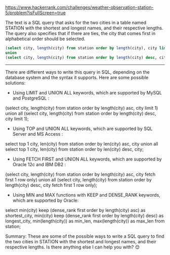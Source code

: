 
https://www.hackerrank.com/challenges/weather-observation-station-5/problem?isFullScreen=true

The text is a SQL query that asks for the two cities in a table named STATION with the shortest and longest names, and their respective lengths. The query also specifies that if there are ties, the city that comes first in alphabetical order should be selected.

```sql
(select city, length(city) from station order by length(city), city limit 1)
union
(select city, length(city) from station order by length(city) desc, city limit 1);
```

--------------

There are different ways to write this query in SQL, depending on the database system and the syntax it supports. Here are some possible solutions:
- Using LIMIT and UNION ALL keywords, which are supported by MySQL and PostgreSQL :

(select city, length(city) from station order by length(city) asc, city limit 1)
union all
(select city, length(city) from station order by length(city) desc, city limit 1);

- Using TOP and UNION ALL keywords, which are supported by SQL Server and MS Access :

select top 1 city, len(city) from station order by len(city) asc, city
union all
select top 1 city, len(city) from station order by len(city) desc, city;

- Using FETCH FIRST and UNION ALL keywords, which are supported by Oracle 12c and IBM DB2 :

(select city, length(city) from station order by length(city) asc, city fetch first 1 row only)
union all
(select city, length(city) from station order by length(city) desc, city fetch first 1 row only);

- Using MIN and MAX functions with KEEP and DENSE_RANK keywords, which are supported by Oracle:

select
  min(city) keep (dense_rank first order by length(city) asc) as shortest_city,
  min(city) keep (dense_rank first order by length(city) desc) as longest_city,
  min(length(city)) as min_len,
  max(length(city)) as max_len
from station;

Summary: These are some of the possible ways to write a SQL query to find the two cities in STATION with the shortest and longest names, and their respective lengths. Is there anything else I can help you with? 😊
